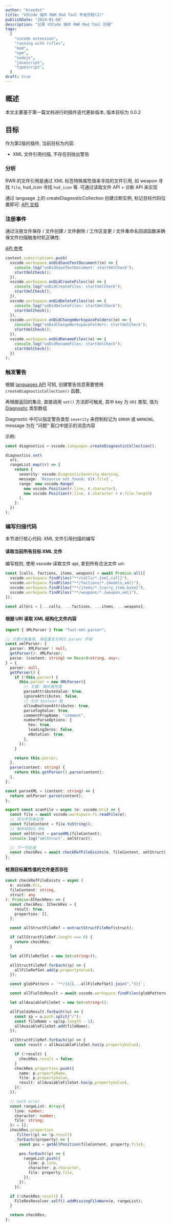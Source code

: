 ```yaml
---
author: "Kreedzt"
title: "VSCode 插件 RWR Mod Tool 开发历程(2)"
publishDate: "2024-01-08"
description: "记录 VSCode 插件 RWR Mod Tool 历程"
tags:
  [
    "vscode extension",
    "running with rifles",
    "mod",
    "npm",
    "nodejs",
    "javascript",
    "typescript",
  ]
draft: true
---
```


## 概述

本文主要基于第一篇文档进行的插件迭代更新版本, 版本目标为 0.0.2

## 目标

作为第2版的插件, 当前目标为内容:

- XML 文件引用扫描, 不存在则抛出警告

### 分析

RWR 的文件引用是通过 XML 标签特殊属性值来寻找的文件引用, 如 weapon 寻找 `file`, hud_icon 寻找 `hud_icon` 等. 可通过读取文件 API + 诊断 API 来实现

通过 language 上的 createDiagnosticCollection 创建诊断实例, 标记目标代码位置即可: [API 文档](https://code.visualstudio.com/api/references/vscode-api#languages.createDiagnosticCollection)

### 注册事件

通过注册文件保存 / 文件创建 / 文件删除 / 工作区变更 / 文件重命名回调函数来确保文件扫描触发时机正确性:

[API 参考](https://code.visualstudio.com/api/references/vscode-api#workspace)

```typescript
context.subscriptions.push(
  vscode.workspace.onDidSaveTextDocument((e) => {
    console.log("onDidSaveTextDocument: startXmlCheck");
    startXmlCheck();
  }),
  vscode.workspace.onDidCreateFiles((e) => {
    console.log("onDidCreateFiles: startXmlCheck");
    startXmlCheck();
  }),
  vscode.workspace.onDidDeleteFiles((e) => {
    console.log("onDidDeleteFiles: startXmlCheck");
    startXmlCheck();
  }),
  vscode.workspace.onDidChangeWorkspaceFolders((e) => {
    console.log("onDidChangeWorkspaceFolders: startXmlCheck");
    startXmlCheck();
  }),
  vscode.workspace.onDidRenameFiles((e) => {
    console.log("onDidRenameFiles: startXmlCheck");
    startXmlCheck();
  })
);
```

### 触发警告

根据 [languages API](https://code.visualstudio.com/api/references/vscode-api#languages) 可知, 创建警告信息需要使用 `createDiagnosticCollection()` 函数,

再根据返回的集合, 直接调用 `set()` 方法即可触发, 其中 key 为 `URI` 类型, 值为 [Diagnostic](https://code.visualstudio.com/api/references/vscode-api#Diagnostic) 类型数组

Diagnostic 中可以指定警告类型 `severity` 来控制标记为 `ERROR` 或 `WARNING`, message 为在 "问题" 窗口中提示的消息内容

示例:

```typescript
const diagnostics = vscode.languages.createDiagnosticCollection();

diagnostics.set(
  uri,
  rangeList.map((r) => {
    return {
      severity: vscode.DiagnosticSeverity.Warning,
      message: `Resource not found: ${r.file}`,
      range: new vscode.Range(
        new vscode.Position(r.line, r.character),
        new vscode.Position(r.line, r.character + r.file.length)
      ),
    };
  })
);
```

### 编写扫描代码

本节进行核心代码: XML 文件引用扫描的编写

#### 读取当前所有目标 XML 文件

编写规则, 使用 vscode 读取文件 api, 拿到所有合法文件 uri:

```typescript
const [calls, factions, items, weapons] = await Promise.all([
  vscode.workspace.findFiles("**/calls/*.{xml,call}"),
  vscode.workspace.findFiles("**/factions/*.{models,xml}"),
  vscode.workspace.findFiles("**/items/*.{carry_item,base}"),
  vscode.workspace.findFiles("**/weapons/*.{weapon,xml}"),
]);

const allUri = [...calls, ...factions, ...items, ...weapons];
```

#### 根据 URI 读取 XML 结构化文件内容

```typescript
import { XMLParser } from "fast-xml-parser";

// 方便对象重用, 降低重复实例化 parser 开销
const xmlParser: {
  parser: XMLParser | null;
  getParser(): XMLParser;
  parse: (content: string) => Record<string, any>;
} = {
  parser: null,
  getParser() {
    if (!this.parser) {
      this.parser = new XMLParser({
        // 关键: 解析属性值
        parseAttributeValue: true,
        ignoreAttributes: false,
        // 允许 boolean 值
        allowBooleanAttributes: true,
        parseTagValue: true,
        commentPropName: "comment",
        numberParseOptions: {
          hex: true,
          leadingZeros: false,
          eNotation: true,
        },
      });
    }

    return this.parser;
  },
  parse(content: string) {
    return this.getParser().parse(content);
  },
};

const parseXML = (content: string) => {
  return xmlParser.parse(content);
};
```

```typescript
export const scanFile = async (e: vscode.Uri) => {
  const file = await vscode.workspace.fs.readFile(e);
  // 转为字符串处理
  const fileContent = file.toString();
  // 解析结构化 XML
  const xmlStruct = parseXML(fileContent);
  console.log("xmlStruct", xmlStruct);

  // 下一节处理
  const checkRes = await checkRefFileExists(e, fileContent, xmlStruct);
};
```

#### 检测目标属性值的文件是否存在

```typescript
const checkRefFileExists = async (
  e: vscode.Uri,
  fileContent: string,
  struct: any
): Promise<ICheckRes> => {
  const checkRes: ICheckRes = {
    result: true,
    properties: [],
  };

  const allStructFileRef = extractStructFileRef(struct);

  if (allStructFileRef.length === 0) {
    return checkRes;
  }

  let allFileRefSet = new Set<string>();

  allStructFileRef.forEach((p) => {
    allFileRefSet.add(p.propertyValue);
  });

  const globPattern = `**/{${[...allFileRefSet].join(",")}}`;

  const allFieldsResult = await vscode.workspace.findFiles(globPattern);

  let allAvaiableFileSet = new Set<string>();

  allFieldsResult.forEach((u) => {
    const sp = u.path.split("/");
    const fileName = sp[sp.length - 1];
    allAvaiableFileSet.add(fileName);
  });

  allStructFileRef.forEach((p) => {
    const result = allAvaiableFileSet.has(p.propertyValue);

    if (!result) {
      checkRes.result = false;
    }
    checkRes.properties.push({
      name: p.propertyName,
      file: p.propertyValue,
      result: allAvaiableFileSet.has(p.propertyValue),
    });
  });

  // mark error
  const rangeList: Array<{
    line: number;
    character: number;
    file: string;
  }> = [];
  checkRes.properties
    .filter((p) => !p.result)
    .forEach((property) => {
      const pos = getAllPosition(fileContent, property.file);

      pos.forEach((p) => {
        rangeList.push({
          line: p.line,
          character: p.character,
          file: property.file,
        });
      });
    });

  if (!checkRes.result) {
    FileResResolver.self().addMissingFileWarn(e, rangeList);
  }

  return checkRes;
};
```
